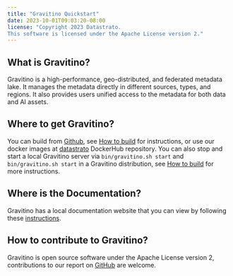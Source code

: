 ```yaml
---
title: "Gravitino Quickstart"
date: 2023-10-01T09:03:20-08:00
license: "Copyright 2023 Datastrato.
This software is licensed under the Apache License version 2."
---
```


## What is Gravitino?

Gravitino is a high-performance, geo-distributed, and federated metadata lake. It manages the metadata directly in different sources, types, and regions. It also provides users unified access to the metadata for both data and AI assets.

## Where to get Gravitino?

You can build from [Github](https://github.com/datastrato/gravitino), see [How to build](/how-to-build) for instructions, or use our docker images at [datastrato](https://hub.docker.com/u/datastrato) DockerHub repository. You can also stop and start a local Gravitino server via ``bin/gravitino.sh start`` and ``bin/gravitino.sh start`` in a Gravitino distribution, see [How to build](/how-to-build) for more instructions.

## Where is the Documentation?

Gravitino has a local documentation website that you can view by following these [instructions](/launch_docs-website).

## How to contribute to Gravitino?

Gravitino is open source software under the Apache License version 2, contributions to our report on [GitHub](https://github.com/datastrato/gravitino) are welcome.
